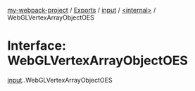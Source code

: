 [my-webpack-project](../README.md) / [Exports](../modules.md) / [input](../modules/input.md) / [<internal\>](../modules/input._internal_.md) / WebGLVertexArrayObjectOES

# Interface: WebGLVertexArrayObjectOES

[input](../modules/input.md).[<internal>](../modules/input._internal_.md).WebGLVertexArrayObjectOES
